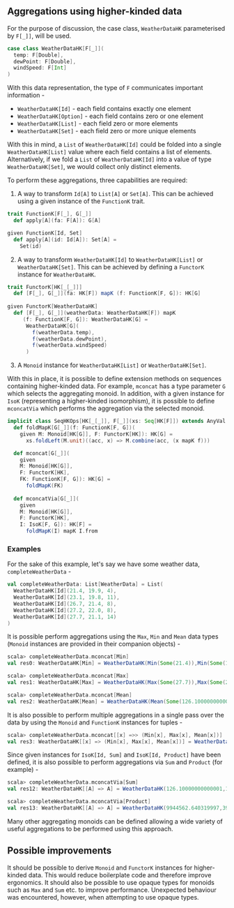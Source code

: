 ## Aggregations using higher-kinded data

For the purpose of discussion, the case class, `WeatherDataHK` parameterised by `F[_]]`, will be used.

```scala
case class WeatherDataHK[F[_]](
  temp: F[Double],
  dewPoint: F[Double],
  windSpeed: F[Int]
)
```

With this data representation, the type of `F` communicates important information -

* `WeatherDataHK[Id]` - each field contains exactly one element
* `WeatherDataHK[Option]` - each field contains zero or one element
* `WeatherDataHK[List]` - each field zero or more elements
* `WeatherDataHK[Set]` - each field zero or more unique elements

With this in mind, a `List` of `WeatherDataHK[Id]` could be folded into a single `WeatherDataHK[List]` value where each field contains a list of elements. Alternatively, if we fold a `List` of `WeatherDataHK[Id]` into a value of type `WeatherDataHK[Set]`, we would collect only distinct elements.

To perform these aggregations, three capabilities are required: 

1) A way to transform `Id[A]` to `List[A]` or `Set[A]`. This can be achieved using a given instance of the `FunctionK` trait.
                                                        
```scala
trait FunctionK[F[_], G[_]]
  def apply[A](fa: F[A]): G[A]

given FunctionK[Id, Set]
  def apply[A](id: Id[A]): Set[A] =
    Set(id)
```

2) A way to transform `WeatherDataHK[Id]` to `WeatherDataHK[List]` or `WeatherDataHK[Set]`. This can be achieved by defining a `FunctorK` instance for `WeatherDataHK`.

```scala
trait FunctorK[HK[_[_]]]
  def [F[_], G[_]](fa: HK[F]) mapK (f: FunctionK[F, G]): HK[G]
  
given FunctorK[WeatherDataHK]
  def [F[_], G[_]](weatherData: WeatherDataHK[F]) mapK
     (f: FunctionK[F, G]): WeatherDataHK[G] =
      WeatherDataHK[G](
        f(weatherData.temp), 
        f(weatherData.dewPoint), 
        f(weatherData.windSpeed)
      )
```

3) A `Monoid` instance for `WeatherDataHK[List]` or `WeatherDataHK[Set]`.

With this in place, it is possible to define extension methods on sequences containing higher-kinded data. For example, `mconcat` has a type parameter `G` which selects the aggregating monoid. In addition, with a given instance for `IsoK` (representing a higher-kinded isomorphism), it is possible to define `mconcatVia` which performs the aggregation via the selected monoid.
 
 
```scala
implicit class SeqHKOps[HK[_[_]], F[_]](xs: Seq[HK[F]]) extends AnyVal
  def foldMapK[G[_]](f: FunctionK[F, G])(
    given M: Monoid[HK[G]], F: FunctorK[HK]): HK[G] =
      xs.foldLeft(M.unit)((acc, x) => M.combine(acc, (x mapK f)))

  def mconcat[G[_]](
    given 
    M: Monoid[HK[G]], 
    F: FunctorK[HK],
    FK: FunctionK[F, G]): HK[G] =
      foldMapK(FK)
      
  def mconcatVia[G[_]](
    given 
    M: Monoid[HK[G]], 
    F: FunctorK[HK],
    I: IsoK[F, G]): HK[F] =
      foldMapK(I) mapK I.from
```

### Examples

For the sake of this example, let's say we have some weather data, `completeWeatherData` -

```scala
val completeWeatherData: List[WeatherData] = List(
  WeatherDataHK[Id](21.4, 19.9, 4),
  WeatherDataHK[Id](23.1, 19.8, 11),
  WeatherDataHK[Id](26.7, 21.4, 8),
  WeatherDataHK[Id](27.2, 22.0, 8),
  WeatherDataHK[Id](27.7, 21.1, 14)
)
```

It is possible perform aggregations using the `Max`, `Min` and `Mean` data types (`Monoid` instances are provided in their companion objects) -

```scala
scala> completeWeatherData.mconcat[Min]
val res0: WeatherDataHK[Min] = WeatherDataHK(Min(Some(21.4)),Min(Some(19.8)),Min(Some(4)))

scala> completeWeatherData.mconcat[Max]
val res1: WeatherDataHK[Max] = WeatherDataHK(Max(Some(27.7)),Max(Some(22.0)),Max(Some(14)))

scala> completeWeatherData.mconcat[Mean]
val res2: WeatherDataHK[Mean] = WeatherDataHK(Mean(Some(126.10000000000001),5),Mean(Some(104.19999999999999),5),Mean(Some(45),5))
```

It is also possible to perform multiple aggregations in a single pass over the data by using the `Monoid` and `FunctionK` instances for tuples -

```scala
scala> completeWeatherData.mconcat[[x] =>> (Min[x], Max[x], Mean[x])]
val res3: WeatherDataHK[[x] => (Min[x], Max[x], Mean[x])] = WeatherDataHK((Min(Some(21.4)),Max(Some(27.7)),Mean(Some(126.10000000000001),5)),(Min(Some(19.8)),Max(Some(22.0)),Mean(Some(104.19999999999999),5)),(Min(Some(4)),Max(Some(14)),Mean(Some(45),5)))
```

Since given instances for `IsoK[Id, Sum]` and `IsoK[Id, Product]` have been defined, it is also possible to perform aggregations via `Sum` and `Product` (for example) -

```scala
scala> completeWeatherData.mconcatVia[Sum]                                                                     
val res12: WeatherDataHK[[A] => A] = WeatherDataHK(126.10000000000001,104.19999999999999,45)

scala> completeWeatherData.mconcatVia[Product]                                                                 
val res13: WeatherDataHK[[A] => A] = WeatherDataHK(9944562.640319997,3914147.3976,39424)
```
Many other aggregating monoids can be defined allowing a wide variety of useful aggregations to be performed using this approach.

## Possible improvements

It should be possible to derive `Monoid` and `FunctorK` instances for higher-kinded data. This would reduce boilerplate code and therefore improve ergonomics. It should also be possible to use opaque types for monoids such as `Max` and `Sum` etc. to improve performance. Unexpected behaviour was encountered, however, when attempting to use opaque types.
